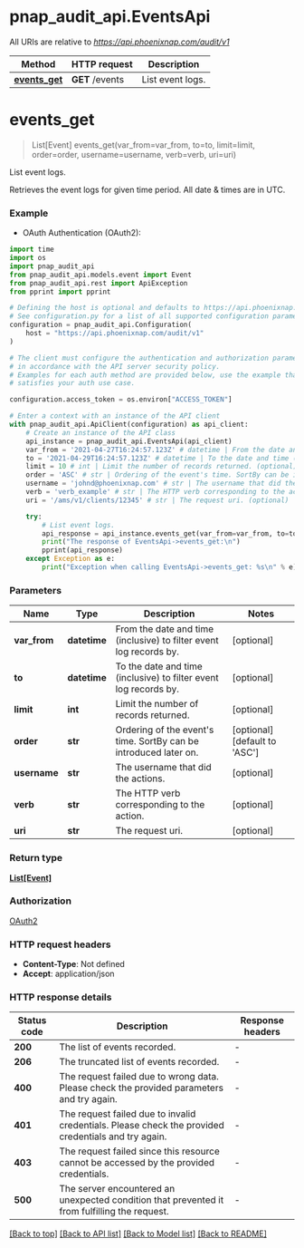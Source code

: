 # pnap_audit_api.EventsApi

All URIs are relative to *https://api.phoenixnap.com/audit/v1*

Method | HTTP request | Description
------------- | ------------- | -------------
[**events_get**](EventsApi.md#events_get) | **GET** /events | List event logs.


# **events_get**
> List[Event] events_get(var_from=var_from, to=to, limit=limit, order=order, username=username, verb=verb, uri=uri)

List event logs.

Retrieves the event logs for given time period. All date & times are in UTC.

### Example

* OAuth Authentication (OAuth2):

```python
import time
import os
import pnap_audit_api
from pnap_audit_api.models.event import Event
from pnap_audit_api.rest import ApiException
from pprint import pprint

# Defining the host is optional and defaults to https://api.phoenixnap.com/audit/v1
# See configuration.py for a list of all supported configuration parameters.
configuration = pnap_audit_api.Configuration(
    host = "https://api.phoenixnap.com/audit/v1"
)

# The client must configure the authentication and authorization parameters
# in accordance with the API server security policy.
# Examples for each auth method are provided below, use the example that
# satisfies your auth use case.

configuration.access_token = os.environ["ACCESS_TOKEN"]

# Enter a context with an instance of the API client
with pnap_audit_api.ApiClient(configuration) as api_client:
    # Create an instance of the API class
    api_instance = pnap_audit_api.EventsApi(api_client)
    var_from = '2021-04-27T16:24:57.123Z' # datetime | From the date and time (inclusive) to filter event log records by. (optional)
    to = '2021-04-29T16:24:57.123Z' # datetime | To the date and time (inclusive) to filter event log records by. (optional)
    limit = 10 # int | Limit the number of records returned. (optional)
    order = 'ASC' # str | Ordering of the event's time. SortBy can be introduced later on. (optional) (default to 'ASC')
    username = 'johnd@phoenixnap.com' # str | The username that did the actions. (optional)
    verb = 'verb_example' # str | The HTTP verb corresponding to the action. (optional)
    uri = '/ams/v1/clients/12345' # str | The request uri. (optional)

    try:
        # List event logs.
        api_response = api_instance.events_get(var_from=var_from, to=to, limit=limit, order=order, username=username, verb=verb, uri=uri)
        print("The response of EventsApi->events_get:\n")
        pprint(api_response)
    except Exception as e:
        print("Exception when calling EventsApi->events_get: %s\n" % e)
```



### Parameters


Name | Type | Description  | Notes
------------- | ------------- | ------------- | -------------
 **var_from** | **datetime**| From the date and time (inclusive) to filter event log records by. | [optional] 
 **to** | **datetime**| To the date and time (inclusive) to filter event log records by. | [optional] 
 **limit** | **int**| Limit the number of records returned. | [optional] 
 **order** | **str**| Ordering of the event&#39;s time. SortBy can be introduced later on. | [optional] [default to &#39;ASC&#39;]
 **username** | **str**| The username that did the actions. | [optional] 
 **verb** | **str**| The HTTP verb corresponding to the action. | [optional] 
 **uri** | **str**| The request uri. | [optional] 

### Return type

[**List[Event]**](Event.md)

### Authorization

[OAuth2](../README.md#OAuth2)

### HTTP request headers

 - **Content-Type**: Not defined
 - **Accept**: application/json

### HTTP response details

| Status code | Description | Response headers |
|-------------|-------------|------------------|
**200** | The list of events recorded. |  -  |
**206** | The truncated list of events recorded. |  -  |
**400** | The request failed due to wrong data. Please check the provided parameters and try again. |  -  |
**401** | The request failed due to invalid credentials. Please check the provided credentials and try again. |  -  |
**403** | The request failed since this resource cannot be accessed by the provided credentials. |  -  |
**500** | The server encountered an unexpected condition that prevented it from fulfilling the request. |  -  |

[[Back to top]](#) [[Back to API list]](../README.md#documentation-for-api-endpoints) [[Back to Model list]](../README.md#documentation-for-models) [[Back to README]](../README.md)

